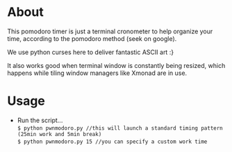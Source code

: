 About
=====

<p> This pomodoro timer is just a terminal cronometer to help organize your time, according to the pomodoro method (seek on google).</p>
<p> We use python curses here to deliver fantastic ASCII art :} </p>
<p> It also works good when terminal window is constantly being resized, which happens while tiling window managers like Xmonad are in use.</p>

Usage
=====

 - Run the script...<br>
 ` $ python pwnmodoro.py //this will launch a standard timing pattern (25min work and 5min break) `<br>
 ` $ python pwnmodoro.py 15 //you can specify a custom work time `